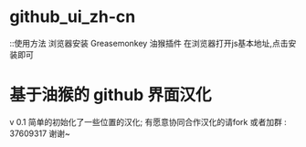 github_ui_zh-cn
===============
::使用方法
  浏览器安装 Greasemonkey 油猴插件
  在浏览器打开js基本地址,点击安装即可
  
  
# 基于油猴的 github 界面汉化  

v 0.1 
简单的初始化了一些位置的汉化; 
有愿意协同合作汉化的请fork 
或者加群 : 37609317 
谢谢~
